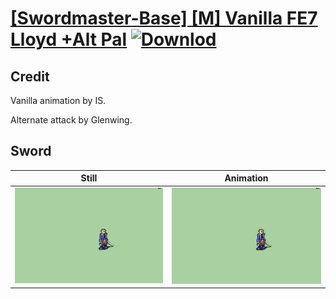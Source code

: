 # [\[Swordmaster-Base\] \[M\] Vanilla FE7 Lloyd +Alt Pal](./) [![Downlod](https://img.shields.io/badge/Download--red?style=social&logo=github)](https://minhaskamal.github.io/DownGit/#/home?url=https://github.com/Klokinator/FE-Repo/tree/main/Battle%20Animations%2FInfantry%20-%20(Swd)%20Myrms%20and%20Swordmasters%2F%5BSwordmaster-Base%5D%20%5BM%5D%20Vanilla%20FE7%20Lloyd%20%2BAlt%20Pal%2F1.%20Sword%20(Alt))

## Credit

Vanilla animation by IS.

Alternate attack by Glenwing. 

## Sword

| Still | Animation |
| :---: | :-------: |
| ![Sword still](./Sword_000.png) | ![Sword animation](./Sword.gif) |
